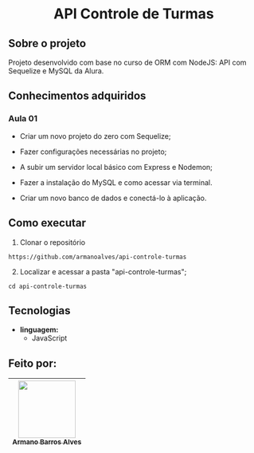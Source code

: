 # 
 # <p align="center" > API Controle de Turmas </p> 

## Sobre o projeto

Projeto desenvolvido com base no curso de ORM com NodeJS: API com Sequelize e MySQL da Alura.

## Conhecimentos adquiridos

### Aula 01

- Criar um novo projeto do zero com Sequelize;

- Fazer configurações necessárias no projeto;

- A subir um servidor local básico com Express e Nodemon;

- Fazer a instalação do MySQL e como acessar via terminal.

- Criar um novo banco de dados e conectá-lo à aplicação.

## Como executar
1. Clonar o repositório

  ```
  https://github.com/armanoalves/api-controle-turmas
  ```

2. Localizar e acessar a pasta "api-controle-turmas";

  ```
  cd api-controle-turmas
  ```

## Tecnologias

  * **linguagem:**  
    * JavaScript

## Feito por: 

| [<img src="https://avatars.githubusercontent.com/armanoalves" width=115><br><sub>Armano Barros Alves</sub>](https://github.com/armanoalves) |
| :---: |

